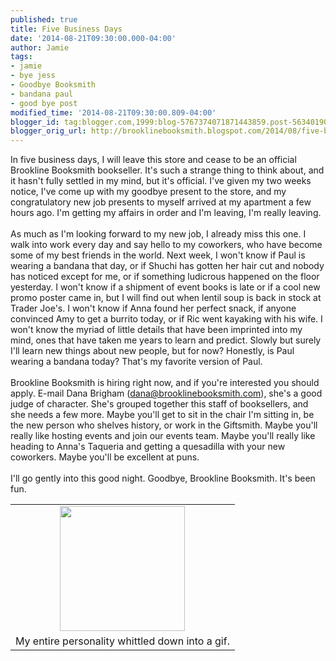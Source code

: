 ```yaml
---
published: true
title: Five Business Days
date: '2014-08-21T09:30:00.000-04:00'
author: Jamie
tags:
- jamie
- bye jess
- Goodbye Booksmith
- bandana paul
- good bye post
modified_time: '2014-08-21T09:30:00.809-04:00'
blogger_id: tag:blogger.com,1999:blog-5767374071871443859.post-5634019007354957223
blogger_orig_url: http://brooklinebooksmith.blogspot.com/2014/08/five-business-days.html
---
```


In five business days, I will leave this store and cease to be an official Brookline Booksmith bookseller. It's such a strange thing to think about, and it hasn't fully settled in my mind, but it's official. I've given my two weeks notice, I've come up with my goodbye present to the store, and my congratulatory new job presents to myself arrived at my apartment a few hours ago. I'm getting my affairs in order and I'm leaving, I'm really leaving.<br /><br />As much as I'm looking forward to my new job, I already miss this one. I walk into work every day and say hello to my coworkers, who have become some of my best friends in the world. Next week, I won't know if Paul is wearing a bandana that day, or if Shuchi has gotten her hair cut and nobody has noticed except for me, or if something ludicrous happened on the floor yesterday. I won't know if a shipment of event books is late or if a cool new promo poster came in, but I will find out when lentil soup is back in stock at Trader Joe's. I won't know if Anna found her perfect snack, if anyone convinced Amy to get a burrito today, or if Ric went kayaking with his wife. I won't know the myriad of little details that have been imprinted into my mind, ones that have taken me years to learn and predict. Slowly but surely I'll learn new things about new people, but for now? Honestly, is Paul wearing a bandana today? That's my favorite version of Paul.<br /><br />Brookline Booksmith is hiring right now, and if you're interested you should apply. E-mail Dana Brigham (dana@brooklinebooksmith.com), she's a good judge of character. She's grouped together this staff of booksellers, and she needs a few more. Maybe you'll get to sit in the chair I'm sitting in, be the new person who shelves history, or work in the Giftsmith. Maybe you'll really like hosting events and join our events team. Maybe you'll really like heading to Anna's Taqueria and getting a quesadilla with your new coworkers. Maybe you'll be excellent at puns.<br /><br />I'll go gently into this good night. Goodbye, Brookline Booksmith. It's been fun.<br /><table align="center" cellpadding="0" cellspacing="0" class="tr-caption-container" style="margin-left: auto; margin-right: auto; text-align: center;"><tbody><tr><td style="text-align: center;"><img atl="Gif" src="http://giffer.co/g/C7Fiw9bK.gif" height="200" style="margin-left: auto; margin-right: auto;" width="200" /></td></tr><tr><td class="tr-caption" style="text-align: center;">My entire personality whittled down into a gif.</td></tr></tbody></table>